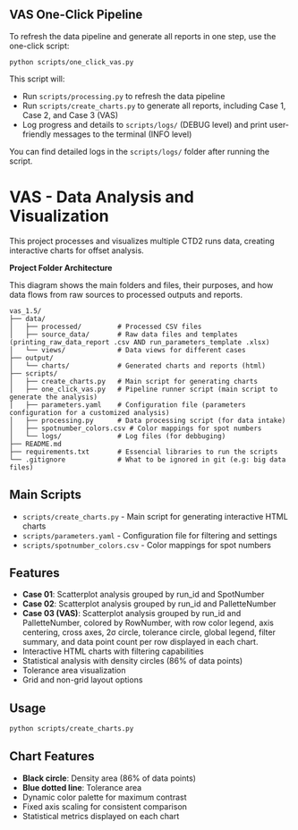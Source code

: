 ## VAS One-Click Pipeline

To refresh the data pipeline and generate all reports in one step, use the one-click script:

```
python scripts/one_click_vas.py
```

This script will:
- Run `scripts/processing.py` to refresh the data pipeline
- Run `scripts/create_charts.py` to generate all reports, including Case 1, Case 2, and Case 3 (VAS)
- Log progress and details to `scripts/logs/` (DEBUG level) and print user-friendly messages to the terminal (INFO level)

You can find detailed logs in the `scripts/logs/` folder after running the script.
# VAS - Data Analysis and Visualization

This project processes and visualizes multiple CTD2 runs data, creating interactive charts for offset analysis.


**Project Folder Architecture**

This diagram shows the main folders and files, their purposes, and how data flows from raw sources to processed outputs and reports.

```
vas_1.5/
├── data/
│   ├── processed/         # Processed CSV files
│   ├── source_data/       # Raw data files and templates (printing_raw_data_report .csv AND run_parameters_template .xlsx)
│   └── views/             # Data views for different cases
├── output/
│   └── charts/            # Generated charts and reports (html)
├── scripts/
│   ├── create_charts.py   # Main script for generating charts
│   ├── one_click_vas.py   # Pipeline runner script (main script to generate the analysis)
│   ├── parameters.yaml    # Configuration file (parameters configuration for a customized analysis)
│   ├── processing.py      # Data processing script (for data intake)
│   ├── spotnumber_colors.csv # Color mappings for spot numbers
│   └── logs/              # Log files (for debbuging)
├── README.md
├── requirements.txt       # Essencial libraries to run the scripts
└── .gitignore             # What to be ignored in git (e.g: big data files)
```

## Main Scripts

- `scripts/create_charts.py` - Main script for generating interactive HTML charts
- `scripts/parameters.yaml` - Configuration file for filtering and settings
- `scripts/spotnumber_colors.csv` - Color mappings for spot numbers

## Features


- **Case 01**: Scatterplot analysis grouped by run_id and SpotNumber
- **Case 02**: Scatterplot analysis grouped by run_id and PalletteNumber
- **Case 03 (VAS)**: Scatterplot analysis grouped by run_id and PalletteNumber, colored by RowNumber, with row color legend, axis centering, cross axes, 2σ circle, tolerance circle, global legend, filter summary, and data point count per row displayed in each chart.
- Interactive HTML charts with filtering capabilities
- Statistical analysis with density circles (86% of data points)
- Tolerance area visualization
- Grid and non-grid layout options

## Usage

```bash
python scripts/create_charts.py
```

## Chart Features

- **Black circle**: Density area (86% of data points)
- **Blue dotted line**: Tolerance area
- Dynamic color palette for maximum contrast
- Fixed axis scaling for consistent comparison
- Statistical metrics displayed on each chart
